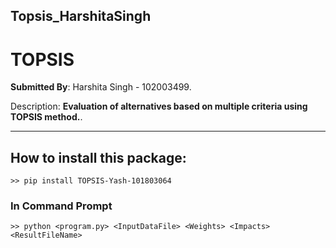 ## Topsis_HarshitaSingh

# TOPSIS

**Submitted By**: Harshita Singh - 102003499.

Description: **Evaluation of alternatives based on multiple criteria using TOPSIS method.**.

---

## How to install this package:

```
>> pip install TOPSIS-Yash-101803064
```

### In Command Prompt

```
>> python <program.py> <InputDataFile> <Weights> <Impacts> <ResultFileName>
```
